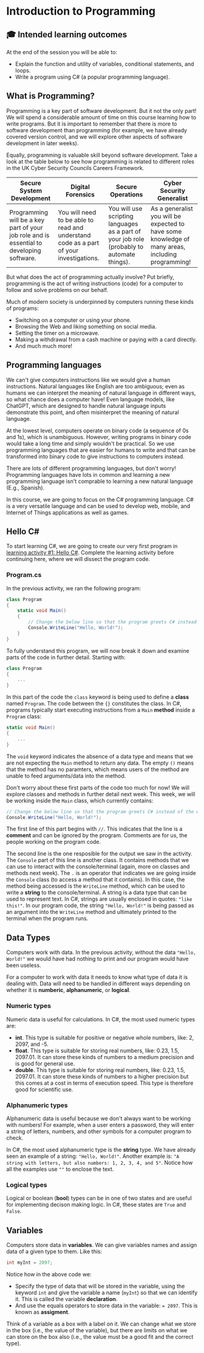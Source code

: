 # Introduction to Programming

## :mortar_board: Intended learning outcomes

At the end of the session you will be able to:

-	Explain the function and utility of variables, conditional statements, and loops.
-	Write a program using C# (a popular programming language).

## What is Programming?

Programming is a key part of software development. But it not the only part! We will spend a considerable amount of time on this course learning how to write programs. But it is important to remember that there is more to software development than programming (for example, we have already covered version control, and we will explore other aspects of software development in later weeks).

Equally, programming is valuable skill beyond software development. Take a look at the table below to see how programming is related to different roles in the UK Cyber Security Councils Careers Framework.

| Secure System Development | Digital Forensics | Secure Operations | Cyber Security Generalist |
|----------|----------|----------|----------|
| Programming will be a key part of your job role and is essential to developing software. | You will need to be able to read and understand code as a part of your investigations. | You will use scripting languages as a part of your job role (probably to automate things). | As a generalist you will be expected to have some knowledge of many areas, including programming! |

But what does the act of programming actually involve? Put briefly, programming is the act of writing instructions (code) for a computer to follow and solve problems on our behalf.

Much of modern society is underpinned by computers running these kinds of programs:

- Switching on a computer or using your phone.
- Browsing the Web and liking something on social media.
- Setting the timer on a microwave.
- Making a withdrawal from a cash machine or paying with a card directly.
- And much much more!

## Programming languages

We can't give computers instructions like we would give a human instructions. Natural languages like English are too ambiguous; even as humans we can interpret the meaning of natural language in different ways, so what chance does a computer have! Even language models, like ChatGPT, which are designed to handle natural language inputs demonstrate this point, and often misinterpret the meaning of natural language.

At the lowest level, computers operate on binary code (a sequence of 0s and 1s), which is unambiguous. However, writing programs in binary code would take a long time and simply wouldn't be practical. So we use programming languages that are easier for humans to write and that can be transformed into binary code to give instructions to computers instead.

There are lots of different programming languages, but don't worry! Programming languages have lots in common and learning a new programming language isn't comprable to learning a new natural language (E.g., Spanish).

In this course, we are going to focus on the C# programming language. C# is a very versatile language and can be used to develop web, mobile, and Internet of Things applications as well as games.

## Hello C#

To start learning C#, we are going to create our very first program in [learning activity #1: Hello C#](https://github.com/cyber-solutions-centre/intro-to-programming/tree/main/activities/1-hello-c-sharp). Complete the learning activity before continuing here, where we will dissect the program code.

### Program.cs

In the previous activity, we ran the following program:

```c#
class Program
{
    static void Main()
    {
        // Change the below line so that the program greets C# instead of the world (E.g., Hello, C#!)
        Console.WriteLine("Hello, World!");
    }
}
```

To fully understand this program, we will now break it down and examine parts of the code in further detail. Starting with:

```c#
class Program
{
    ...
}
```

In this part of the code the `class` keyword is being used to define a **class** named `Program`. The code between the `{}` constitutes the class. In C#, programs typically start executing instructions from a `Main` **method** inside a `Program` class:

```c#
static void Main()
{
    ...
}
```

The `void` keyword indicates the absence of a data type and means that we are not expecting the `Main` method to return any data. The empty `()` means that the method has no paramters, which means users of the method are unable to feed arguments/data into the method.

Don't worry about these first parts of the code too much for now! We will explore classes and methods in further detail next week. This week, we will be working inside the `Main` class, which currently contains:

```c#
// Change the below line so that the program greets C# instead of the world (E.g., Hello, C#!)
Console.WriteLine("Hello, World!");
```

The first line of this part begins with `//`. This indicates that the line is a **comment** and can be ignored by the program. Comments are for us, the people working on the program code.

The second line is the one resposible for the output we saw in the activity. The `Console` part of this line is another class. It contains methods that we can use to interact with the console/terminal (again, more on classes and methods next week). The `.` is an operator that indicates we are going inside the `Console` class (to access a method that it contains). In this case, the method being accessed is the `WriteLine` method, which can be used to write a **string** to the console/terminal. A string is a data type that can be used to represent text. In C#, strings are usually enclosed in quotes: `"like this!"`. In our program code, the string `"Hello, World!"` is being passed as an argument into the `WriteLine` method and ultimately printed to the terminal when the program runs.

## Data Types

Computers work with data. In the previous activity, without the data `"Hello, World!"` we would have had nothing to print and our program would have been useless.

For a computer to work with data it needs to know what type of data it is dealing with. Data will need to be handled in different ways depending on whether it is **numberic**, **alphanumeric**, or **logical**.

### Numeric types

Numeric data is useful for calculations. In C#, the most used numeric types are:

- **int**. This type is suitable for positive or negative whole numbers, like: 2, 2097, and -5.
- **float**. This type is suitable for storing real numbers, like: 0.23, 1.5, 2097.01. It can store these kinds of numbers to a medium precision and is good for general use.
- **double**. This type is suitable for storing real numbers, like: 0.23, 1.5, 2097.01. It can store these kinds of numbers to a higher precision but this comes at a cost in terms of execution speed. This type is therefore good for scientific use.

### Alphanumeric types

Alphanumeric data is useful because we don't always want to be working with numbers! For example, when a user enters a password, they will enter a string of letters, numbers, and other symbols for a computer program to check.

In C#, the most used alphanumeric type is the **string** type. We have already seen an example of a string: `"Hello, World!"`. Another example is: `"A string with letters, but also numbers: 1, 2, 3, 4, and 5"`. Notice how all the examples use `""` to enclose the text.

### Logical types

Logical or boolean (**bool**) types can be in one of two states and are useful for implementing decison making logic. In C#, these states are `True` and `False`.

## Variables

Computers store data in **variables**. We can give variables names and assign data of a given type to them. Like this:

```c#
int myInt = 2097;
```
Notice how in the above code we:

- Specify the type of data that will be stored in the variable, using the keyword `int` and give the variable a name (`myInt`) so that we can identify it. This is called the variable **declaration**.
- And use the equals operators to store data in the variable: `= 2097`. This is known as **assigment**.

Think of a variable as a box with a label on it. We can change what we store in the box (i.e., the value of the variable), but there are limits on what we can store on the box also (i.e., the value must be a good fit and the correct type).





